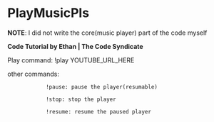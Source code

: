 ﻿# PlayMusicPls

**NOTE**: I did not write the core(music player) part of the code myself

**Code Tutorial by Ethan | The Code Syndicate**

Play command: !play YOUTUBE_URL_HERE

other commands: 

                !pause: pause the player(resumable)

                !stop: stop the player
                
                !resume: resume the paused player
